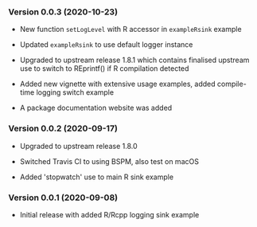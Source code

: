 ### Version 0.0.3 (2020-10-23)

-   New function `setLogLevel` with R accessor in `exampleRsink` example

-   Updated `exampleRsink` to use default logger instance

-   Upgraded to upstream release 1.8.1 which contains finalised upstream
    use to switch to REprintf() if R compilation detected

-   Added new vignette with extensive usage examples, added compile-time
    logging switch example

-   A package documentation website was added

### Version 0.0.2 (2020-09-17)

-   Upgraded to upstream release 1.8.0

-   Switched Travis CI to using BSPM, also test on macOS

-   Added \'stopwatch\' use to main R sink example

### Version 0.0.1 (2020-09-08)

-   Initial release with added R/Rcpp logging sink example
